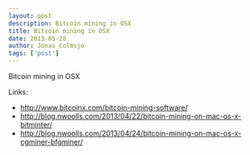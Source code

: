 ```yaml
---
layout: post
description: Bitcoin mining in OSX
title: Bitcoin mining in OSX
date: 2013-05-28
author: Jonas Colmsjo
tags: ['post']
---
```


Bitcoin mining in OSX





Links:

 * http://www.bitcoinx.com/bitcoin-mining-software/
 * http://blog.nwoolls.com/2013/04/22/bitcoin-mining-on-mac-os-x-bitminter/
 * http://blog.nwoolls.com/2013/04/24/bitcoin-mining-on-mac-os-x-cgminer-bfgminer/


